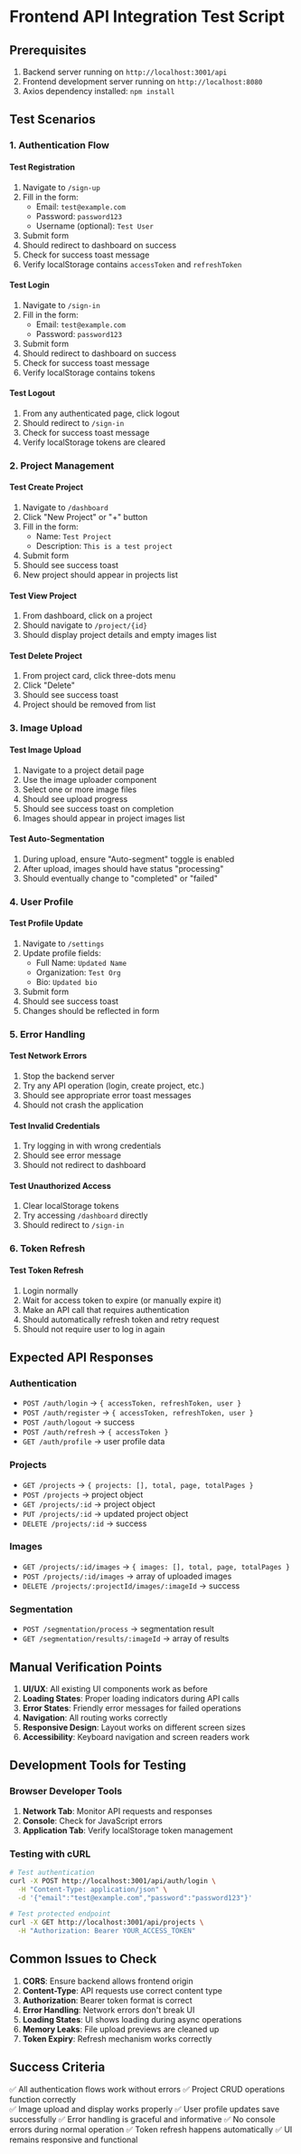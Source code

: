# Frontend API Integration Test Script

## Prerequisites

1. Backend server running on `http://localhost:3001/api`
2. Frontend development server running on `http://localhost:8080`
3. Axios dependency installed: `npm install`

## Test Scenarios

### 1. Authentication Flow

#### Test Registration

1. Navigate to `/sign-up`
2. Fill in the form:
   - Email: `test@example.com`
   - Password: `password123`
   - Username (optional): `Test User`
3. Submit form
4. Should redirect to dashboard on success
5. Check for success toast message
6. Verify localStorage contains `accessToken` and `refreshToken`

#### Test Login

1. Navigate to `/sign-in`
2. Fill in the form:
   - Email: `test@example.com`
   - Password: `password123`
3. Submit form
4. Should redirect to dashboard on success
5. Check for success toast message
6. Verify localStorage contains tokens

#### Test Logout

1. From any authenticated page, click logout
2. Should redirect to `/sign-in`
3. Check for success toast message
4. Verify localStorage tokens are cleared

### 2. Project Management

#### Test Create Project

1. Navigate to `/dashboard`
2. Click "New Project" or "+" button
3. Fill in the form:
   - Name: `Test Project`
   - Description: `This is a test project`
4. Submit form
5. Should see success toast
6. New project should appear in projects list

#### Test View Project

1. From dashboard, click on a project
2. Should navigate to `/project/{id}`
3. Should display project details and empty images list

#### Test Delete Project

1. From project card, click three-dots menu
2. Click "Delete"
3. Should see success toast
4. Project should be removed from list

### 3. Image Upload

#### Test Image Upload

1. Navigate to a project detail page
2. Use the image uploader component
3. Select one or more image files
4. Should see upload progress
5. Should see success toast on completion
6. Images should appear in project images list

#### Test Auto-Segmentation

1. During upload, ensure "Auto-segment" toggle is enabled
2. After upload, images should have status "processing"
3. Should eventually change to "completed" or "failed"

### 4. User Profile

#### Test Profile Update

1. Navigate to `/settings`
2. Update profile fields:
   - Full Name: `Updated Name`
   - Organization: `Test Org`
   - Bio: `Updated bio`
3. Submit form
4. Should see success toast
5. Changes should be reflected in form

### 5. Error Handling

#### Test Network Errors

1. Stop the backend server
2. Try any API operation (login, create project, etc.)
3. Should see appropriate error toast messages
4. Should not crash the application

#### Test Invalid Credentials

1. Try logging in with wrong credentials
2. Should see error message
3. Should not redirect to dashboard

#### Test Unauthorized Access

1. Clear localStorage tokens
2. Try accessing `/dashboard` directly
3. Should redirect to `/sign-in`

### 6. Token Refresh

#### Test Token Refresh

1. Login normally
2. Wait for access token to expire (or manually expire it)
3. Make an API call that requires authentication
4. Should automatically refresh token and retry request
5. Should not require user to log in again

## Expected API Responses

### Authentication

- `POST /auth/login` → `{ accessToken, refreshToken, user }`
- `POST /auth/register` → `{ accessToken, refreshToken, user }`
- `POST /auth/logout` → success
- `POST /auth/refresh` → `{ accessToken }`
- `GET /auth/profile` → user profile data

### Projects

- `GET /projects` → `{ projects: [], total, page, totalPages }`
- `POST /projects` → project object
- `GET /projects/:id` → project object
- `PUT /projects/:id` → updated project object
- `DELETE /projects/:id` → success

### Images

- `GET /projects/:id/images` → `{ images: [], total, page, totalPages }`
- `POST /projects/:id/images` → array of uploaded images
- `DELETE /projects/:projectId/images/:imageId` → success

### Segmentation

- `POST /segmentation/process` → segmentation result
- `GET /segmentation/results/:imageId` → array of results

## Manual Verification Points

1. **UI/UX**: All existing UI components work as before
2. **Loading States**: Proper loading indicators during API calls
3. **Error States**: Friendly error messages for failed operations
4. **Navigation**: All routing works correctly
5. **Responsive Design**: Layout works on different screen sizes
6. **Accessibility**: Keyboard navigation and screen readers work

## Development Tools for Testing

### Browser Developer Tools

1. **Network Tab**: Monitor API requests and responses
2. **Console**: Check for JavaScript errors
3. **Application Tab**: Verify localStorage token management

### Testing with cURL

```bash
# Test authentication
curl -X POST http://localhost:3001/api/auth/login \
  -H "Content-Type: application/json" \
  -d '{"email":"test@example.com","password":"password123"}'

# Test protected endpoint
curl -X GET http://localhost:3001/api/projects \
  -H "Authorization: Bearer YOUR_ACCESS_TOKEN"
```

## Common Issues to Check

1. **CORS**: Ensure backend allows frontend origin
2. **Content-Type**: API requests use correct content type
3. **Authorization**: Bearer token format is correct
4. **Error Handling**: Network errors don't break UI
5. **Loading States**: UI shows loading during async operations
6. **Memory Leaks**: File upload previews are cleaned up
7. **Token Expiry**: Refresh mechanism works correctly

## Success Criteria

✅ All authentication flows work without errors
✅ Project CRUD operations function correctly  
✅ Image upload and display works properly
✅ User profile updates save successfully
✅ Error handling is graceful and informative
✅ No console errors during normal operation
✅ Token refresh happens automatically
✅ UI remains responsive and functional
